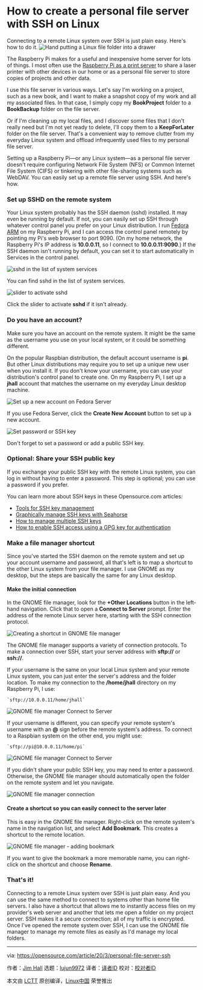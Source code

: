 [#]: collector: (lujun9972)
[#]: translator: ( )
[#]: reviewer: ( )
[#]: publisher: ( )
[#]: url: ( )
[#]: subject: (How to create a personal file server with SSH on Linux)
[#]: via: (https://opensource.com/article/20/3/personal-file-server-ssh)
[#]: author: (Jim Hall https://opensource.com/users/jim-hall)

How to create a personal file server with SSH on Linux
======
Connecting to a remote Linux system over SSH is just plain easy. Here's
how to do it.
![Hand putting a Linux file folder into a drawer][1]

The Raspberry Pi makes for a useful and inexpensive home server for lots of things. I most often use the [Raspberry Pi as a print server][2] to share a laser printer with other devices in our home or as a personal file server to store copies of projects and other data.

I use this file server in various ways. Let's say I'm working on a project, such as a new book, and I want to make a snapshot copy of my work and all my associated files. In that case, I simply copy my **BookProject** folder to a **BookBackup** folder on the file server.

Or if I'm cleaning up my local files, and I discover some files that I don't really need but I'm not yet ready to delete, I'll copy them to a **KeepForLater** folder on the file server. That's a convenient way to remove clutter from my everyday Linux system and offload infrequently used files to my personal file server.

Setting up a Raspberry Pi—or any Linux system—as a personal file server doesn't require configuring Network File System (NFS) or Common Internet File System (CIFS) or tinkering with other file-sharing systems such as WebDAV. You can easily set up a remote file server using SSH. And here's how.

### Set up SSHD on the remote system

Your Linux system probably has the SSH daemon (sshd) installed. It may even be running by default. If not, you can easily set up SSH through whatever control panel you prefer on your Linux distribution. I run [Fedora ARM][3] on my Raspberry Pi, and I can access the control panel remotely by pointing my Pi's web browser to port 9090. (On my home network, the Raspberry Pi's IP address is **10.0.0.11**, so I connect to **10.0.0.11:9090**.) If the SSH daemon isn't running by default, you can set it to start automatically in Services in the control panel.

![sshd in the list of system services][4]

You can find sshd in the list of system services.

![slider to activate sshd][5]

Click the slider to activate **sshd** if it isn't already.

### Do you have an account?

Make sure you have an account on the remote system. It might be the same as the username you use on your local system, or it could be something different.

On the popular Raspbian distribution, the default account username is **pi**. But other Linux distributions may require you to set up a unique new user when you install it. If you don't know your username, you can use your distribution's control panel to create one. On my Raspberry Pi, I set up a **jhall** account that matches the username on my everyday Linux desktop machine.

![Set up a new account on Fedora Server][6]

If you use Fedora Server, click the **Create New Account** button to set up a new account.

![Set password or SSH key][7]

Don't forget to set a password or add a public SSH key.

### Optional: Share your SSH public key

If you exchange your public SSH key with the remote Linux system, you can log in without having to enter a password. This step is optional; you can use a password if you prefer.

You can learn more about SSH keys in these Opensource.com articles:

  * [Tools for SSH key management][8]
  * [Graphically manage SSH keys with Seahorse][9]
  * [How to manage multiple SSH keys][10]
  * [How to enable SSH access using a GPG key for authentication][11]



### Make a file manager shortcut

Since you've started the SSH daemon on the remote system and set up your account username and password, all that's left is to map a shortcut to the other Linux system from your file manager. I use GNOME as my desktop, but the steps are basically the same for any Linux desktop.

#### Make the initial connection

In the GNOME file manager, look for the **+Other Locations** button in the left-hand navigation. Click that to open a **Connect to Server** prompt. Enter the address of the remote Linux server here, starting with the SSH connection protocol.

![Creating a shortcut in GNOME file manager][12]

The GNOME file manager supports a variety of connection protocols. To make a connection over SSH, start your server address with **sftp://** or **ssh://**.

If your username is the same on your local Linux system and your remote Linux system, you can just enter the server's address and the folder location. To make my connection to the **/home/jhall** directory on my Raspberry Pi, I use:


```
`sftp://10.0.0.11/home/jhall`
```

![GNOME file manager Connect to Server][13]

If your username is different, you can specify your remote system's username with an **@** sign before the remote system's address. To connect to a Raspbian system on the other end, you might use:


```
`sftp://pi@10.0.0.11/home/pi`
```

![GNOME file manager Connect to Server][14]

If you didn't share your public SSH key, you may need to enter a password. Otherwise, the GNOME file manager should automatically open the folder on the remote system and let you navigate.

![GNOME file manager connection][15]

#### Create a shortcut so you can easily connect to the server later

This is easy in the GNOME file manager. Right-click on the remote system's name in the navigation list, and select **Add Bookmark**. This creates a shortcut to the remote location.

![GNOME file manager - adding bookmark][16]

If you want to give the bookmark a more memorable name, you can right-click on the shortcut and choose **Rename**.

### That's it!

Connecting to a remote Linux system over SSH is just plain easy. And you can use the same method to connect to systems other than home file servers. I also have a shortcut that allows me to instantly access files on my provider's web server and another that lets me open a folder on my project server. SSH makes it a secure connection; all of my traffic is encrypted. Once I've opened the remote system over SSH, I can use the GNOME file manager to manage my remote files as easily as I'd manage my local folders.

--------------------------------------------------------------------------------

via: https://opensource.com/article/20/3/personal-file-server-ssh

作者：[Jim Hall][a]
选题：[lujun9972][b]
译者：[译者ID](https://github.com/译者ID)
校对：[校对者ID](https://github.com/校对者ID)

本文由 [LCTT](https://github.com/LCTT/TranslateProject) 原创编译，[Linux中国](https://linux.cn/) 荣誉推出

[a]: https://opensource.com/users/jim-hall
[b]: https://github.com/lujun9972
[1]: https://opensource.com/sites/default/files/styles/image-full-size/public/lead-images/yearbook-haff-rx-linux-file-lead_0.png?itok=-i0NNfDC (Hand putting a Linux file folder into a drawer)
[2]: https://opensource.com/article/18/3/print-server-raspberry-pi
[3]: https://arm.fedoraproject.org/
[4]: https://opensource.com/sites/default/files/uploads/fedora-server-control-panel-sshd.png (sshd in the list of system services)
[5]: https://opensource.com/sites/default/files/uploads/fedora-server-control-panel-sshd-service.png (slider to activate sshd)
[6]: https://opensource.com/sites/default/files/uploads/fedora-server-control-panel-accounts_create-user.png (Set up a new account on Fedora Server)
[7]: https://opensource.com/sites/default/files/uploads/fedora-server-control-panel-accounts.png (Set password or SSH key)
[8]: https://opensource.com/article/20/2/ssh-tools
[9]: https://opensource.com/article/19/4/ssh-keys-seahorse
[10]: https://opensource.com/article/19/4/gpg-subkeys-ssh-manage
[11]: https://opensource.com/article/19/4/gpg-subkeys-ssh
[12]: https://opensource.com/sites/default/files/uploads/gnome-file-manager-other-locations.png (Creating a shortcut in GNOME file manager)
[13]: https://opensource.com/sites/default/files/uploads/gnome-file-manager-other-sftp.png (GNOME file manager Connect to Server)
[14]: https://opensource.com/sites/default/files/uploads/gnome-file-manager-other-sftp-username.png (GNOME file manager Connect to Server)
[15]: https://opensource.com/sites/default/files/uploads/gnome-file-manager-remote-jhall.png (GNOME file manager connection)
[16]: https://opensource.com/sites/default/files/uploads/gnome-file-manager-remote-jhall-add-bookmark.png (GNOME file manager - adding bookmark)
